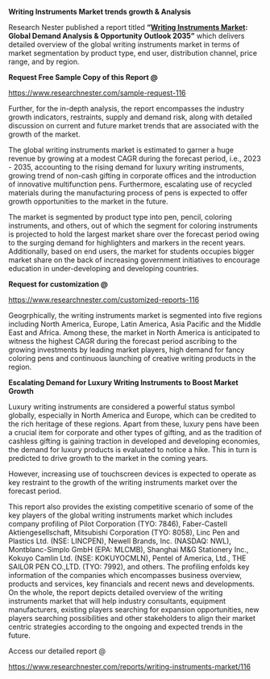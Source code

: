 ﻿**Writing Instruments Market trends growth & Analysis**

Research Nester published a report titled **“[Writing Instruments Market](https://www.researchnester.com/reports/writing-instruments-market/116): Global Demand Analysis & Opportunity Outlook 2035”** which delivers detailed overview of the global writing instruments market in terms of market segmentation by product type, end user, distribution channel, price range, and by region.

**Request Free Sample Copy of this Report @**

<https://www.researchnester.com/sample-request-116> 

Further, for the in-depth analysis, the report encompasses the industry growth indicators, restraints, supply and demand risk, along with detailed discussion on current and future market trends that are associated with the growth of the market.

The global writing instruments market is estimated to garner a huge revenue by growing at a modest CAGR during the forecast period, i.e., 2023 -  2035, accounting to the rising demand for luxury writing instruments, growing trend of non-cash gifting in corporate offices and the introduction of innovative multifunction pens. Furthermore, escalating use of recycled materials during the manufacturing process of pens is expected to offer growth opportunities to the market in the future.

The market is segmented by product type into pen, pencil, coloring instruments, and others, out of which the segment for coloring instruments is projected to hold the largest market share over the forecast period owing to the surging demand for highlighters and markers in the recent years. Additionally, based on end users, the market for students occupies bigger market share on the back of increasing government initiatives to encourage education in under-developing and developing countries.

**Request for customization @**  

<https://www.researchnester.com/customized-reports-116> 

Geogrphically, the writing instruments market is segmented into five regions including North America, Europe, Latin America, Asia Pacific and the Middle East and Africa. Among these, the market in North America is anticipated to witness the highest CAGR during the forecast period ascribing to the growing investments by leading market players, high demand for fancy coloring pens and continuous launching of creative writing products in the region.

**Escalating Demand for Luxury Writing Instruments to Boost Market Growth**

Luxury writing instruments are considered a powerful status symbol globally, especially in North America and Europe, which can be credited to the rich heritage of these regions. Apart from these, luxury pens have been a crucial item for corporate and other types of gifting, and as the tradition of cashless gifting is gaining traction in developed and developing economies, the demand for luxury products is evaluated to notice a hike. This in turn is predicted to drive growth to the market in the coming years.

However, increasing use of touchscreen devices is expected to operate as key restraint to the growth of the writing instruments market over the forecast period.

This report also provides the existing competitive scenario of some of the key players of the global writing instruments market which includes company profiling of Pilot Corporation (TYO: 7846), Faber-Castell Aktiengesellschaft, Mitsubishi Corporation (TYO: 8058), Linc Pen and Plastics Ltd. (NSE: LINCPEN), Newell Brands, Inc. (NASDAQ: NWL), Montblanc-Simplo GmbH (EPA: MLCMB), Shanghai M&G Stationery Inc., Kokuyo Camlin Ltd. (NSE: KOKUYOCMLN), Pentel of America, Ltd., THE SAILOR PEN CO.,LTD. (TYO: 7992), and others. The profiling enfolds key information of the companies which encompasses business overview, products and services, key financials and recent news and developments. On the whole, the report depicts detailed overview of the writing instruments market that will help industry consultants, equipment manufacturers, existing players searching for expansion opportunities, new players searching possibilities and other stakeholders to align their market centric strategies according to the ongoing and expected trends in the future.

Access our detailed report @

<https://www.researchnester.com/reports/writing-instruments-market/116> 



